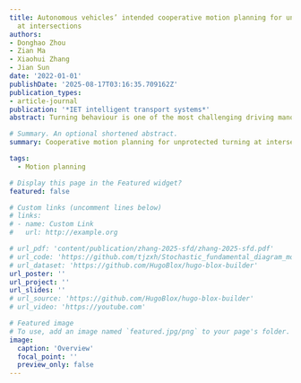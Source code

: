 ```yaml
---
title: Autonomous vehicles’ intended cooperative motion planning for unprotected turning
  at intersections
authors:
- Donghao Zhou
- Zian Ma
- Xiaohui Zhang
- Jian Sun
date: '2022-01-01'
publishDate: '2025-08-17T03:16:35.709162Z'
publication_types:
- article-journal
publication: '*IET intelligent transport systems*'
abstract: Turning behaviour is one of the most challenging driving manoeuvres that take place at intersections. Autonomous vehicles (AVs) are often overly conservative in these scenarios as they compromised to others’ behaviour to realize behavioural consistency. This paper proposes an intended cooperative motion planning (ICMP) that can actively predict the intentions of interacting participants. This helps achieve socially compliant cooperation and enables each vehicle to converge upon a set of consistent behaviours. The ICMP framework divides the integrated driving process into two related modules: prediction and planning. These modules are integrated using the mechanism of intended cooperation, which first introduces the criteria for a cooperative response and then maps them in the motion planning space. The prediction module applies a Gaussian mixture model to learn human drivers’ behaviour to determine conflict points, which helps to narrow down the solution spaces. In the planning module, paths are represented by quartic Bézier curves and speed is modelled as a polynomial function. Optimizations can then be used that maximize the efficiency and smoothness for path planning, and comfort and efficiency for speed planning. The test results show that ICMP-based AVs had consistent interactions with other vehicles. Moreover, when compared with a potential field-based method, the ICMP-based method had better performance in terms of safety, comfort and efficiency, especially when interacting with multiple oncoming vehicles.

# Summary. An optional shortened abstract.
summary: Cooperative motion planning for unprotected turning at intersections.

tags:
  - Motion planning

# Display this page in the Featured widget?
featured: false

# Custom links (uncomment lines below)
# links:
# - name: Custom Link
#   url: http://example.org

# url_pdf: 'content/publication/zhang-2025-sfd/zhang-2025-sfd.pdf'
# url_code: 'https://github.com/tjzxh/Stochastic_fundamental_diagram_modeling'
# url_dataset: 'https://github.com/HugoBlox/hugo-blox-builder'
url_poster: ''
url_project: ''
url_slides: ''
# url_source: 'https://github.com/HugoBlox/hugo-blox-builder'
# url_video: 'https://youtube.com'

# Featured image
# To use, add an image named `featured.jpg/png` to your page's folder.
image:
  caption: 'Overview'
  focal_point: ''
  preview_only: false
---
```


